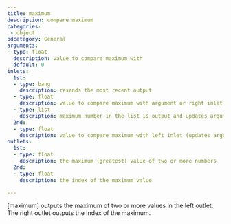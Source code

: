 ```yaml
---
title: maximum
description: compare maximum
categories:
 - object
pdcategory: General
arguments:
- type: float
  description: value to compare maximum with
  default: 0
inlets:
  1st:
  - type: bang
    description: resends the most recent output
  - type: float
    description: value to compare maximum with argument or right inlet
  - type: list
    description: maximum number in the list is output and updates argument
  2nd:
  - type: float
    description: value to compare maximum with left inlet (updates argument)
outlets:
  1st:
  - type: float
    description: the maximum (greatest) value of two or more numbers
  2nd:
  - type: float
    description: the index of the maximum value

---
```


[maximum] outputs the maximum of two or more values in the left outlet. The right outlet outputs the index of the maximum.

